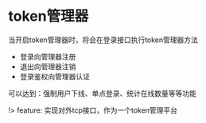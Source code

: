 # token管理器

当开启token管理器时，将会在登录接口执行token管理器方法

- 登录向管理器注册
- 退出向管理器注销
- 登录鉴权向管理器认证

可以达到：强制用户下线、单点登录、统计在线数量等等功能

!> feature: 实现对外tcp接口，作为一个token管理平台